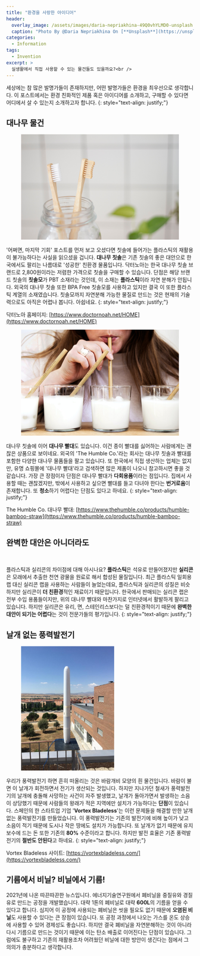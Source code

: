 ```yaml
---
title: "환경을 사랑한 아이디어"
header:
  overlay_image: /assets/images/daria-nepriakhina-49Q0vhYLMD0-unsplash.jpg
  caption: "Photo By @Daria Nepriakhina On [**Unsplash**](https://unsplash.com/@epicantus)"
categories:
  - Information
tags:
  - Invention
excerpt: >
  실생활에서 직접 사용할 수 있는 물건들도 있을까요?<br />
---
```


세상에는 참 많은 발명가들이 존재하지만, 어떤 발명가들은 환경을 최우선으로 생각합니다. 이 포스트에서는 환경 친화적인 제품 혹은 아이디어를 소개하고, 구매할 수 있다면 어디에서 살 수 있는지 소개하고자 합니다.
{: style="text-align: justify;"}

## 대나무 물건

<figure class="align-center">
  <img src="/assets/images/superkitina-rCT928GIboM-unsplash.jpg" alt="">
</figure>

'어쩌면, 마지막 기회' 포스트를 먼저 보고 오셨다면 칫솔에 들어가는 플라스틱의 재활용이 불가능하다는 사실을 읽으셨을 겁니다. **대나무 칫솔**은 기존 칫솔의 좋은 대안으로 한국에서도 팔리는 나름대로 '성공한' 친환경 물품입니다. 닥터노아는 한국 대나무 칫솔 브랜드로 2,800원이라는 저렴한 가격으로 칫솔을 구매할 수 있습니다. 단점은 해당 브랜드 칫솔의 **칫솔모**가 PBT 소재라는 것인데, 이 소재는 **플라스틱**이라 자연 분해가 안됩니다. 외국의 대나무 칫솔 또한 BPA Free 칫솔모를 사용하고 있지만 결국 이 또한 플라스틱 계열의 소재였습니다. 칫솔모까지 자연분해 가능한 물질로 만드는 것은 현재의 기술력으로도 아직은 어렵나 봅니다. 아쉽네요.
{: style="text-align: justify;"}

닥터노아 홈페이지: [https://www.doctornoah.net/HOME](https://www.doctornoah.net/HOME)

<figure class="align-center">
  <img src="/assets/images/the-humble-co-kzZ4Y8YlY6U-unsplash.jpg" alt="">
</figure>

대나무 칫솔에 이어 **대나무 빨대**도 있습니다. 이건 종이 빨대를 싫어하는 사람에게는 괜찮은 상품으로 보이네요. 외국의 'The Humble Co.'라는 회사는 대나무 칫솔과 빨대를 포함한 다양한 대나무 물품들을 팔고 있습니다. 또 한국에서 직접 생산하는 업체는 없지만, 유명 쇼핑몰에 '대나무 빨대'라고 검색하면 많은 제품이 나오니 참고하시면 좋을 것 같습니다. 가장 큰 장점이자 단점은 대나무 빨대가 **다회용품**이라는 점입니다. 집에서 사용할 때는 괜찮겠지만, 밖에서 사용하고 싶으면 빨대를 들고 다녀야 한다는 **번거로움**이 존재합니다. 또 **청소**하기 어렵다는 단점도 있다고 하네요.
{: style="text-align: justify;"}

The Humble Co. 대나무 빨대: [https://www.thehumble.co/products/humble-bamboo-straw](https://www.thehumble.co/products/humble-bamboo-straw)

## 완벽한 대안은 아니더라도

<figure class="align-center">
  <img src="/assets/images/ronise-daluz-_iGGEXqY7fc-unsplash.jpg" alt="">
</figure>

플라스틱과 실리콘의 차이점에 대해 아시나요? **플라스틱**은 석유로 만들어졌지만 **실리콘**은 모래에서 추출한 천연 광물을 원료로 해서 합성된 물질입니다. 최근 플라스틱 일회용 랩 대신 실리콘 랩을 사용하는 사람들이 늘었는데요, 플라스틱과 실리콘의 성질은 비슷하지만 실리콘이 **더 친환경**적인 재료이기 때문입니다. 한국에서 판매되는 실리콘 랩은 전부 수입 용품들이지만, 위의 대나무 빨대와 마찬가지로 인터넷에서 활발하게 팔리고 있습니다. 하지만 실리콘은 유리, 면, 스테인리스보다는 덜 친환경적이기 때문에 **완벽한 대안이 되기는 어렵다**는 것이 전문가들의 평가입니다.
{: style="text-align: justify;"}

## 날개 없는 풍력발전기

<figure style="width: 250px" class="align-right">
  <img src="/assets/images/revulations-2.jpeg" alt="">
</figure>

우리가 풍력발전기 하면 흔히 떠올리는 것은 바람개비 모양의 흰 물건입니다. 바람이 불면 이 날개가 회전하면서 전기가 생산되는 것입니다. 하지만 지나가던 철새가 풍력발전기의 날개에 충돌해 사망하는 사건이 자주 발생했고, 날개가 돌아가면서 발생하는 소음이 상당했기 때문에 사람들의 왕래가 적은 지역에만 설치가 가능하다는 **단점**이 있습니다. 스페인의 한 스타트업 기업 '**Vortex Bladeless**'는 이런 문제들을 해결할 만한 날개 없는 풍력발전기를 만들었습니다. 이 풍력발전기는 기존의 발전기에 비해 높이가 낮고 소음이 적기 때문에 도시나 작은 땅에도 설치가 가능합니다. 또 날개가 없기 때문에 유지보수에 드는 돈 또한 기존의 **80%** 수준이라고 합니다. 하지만 발전 효율은 기존 풍력발전기의 **절반도 안된다**고 하네요.
{: style="text-align: justify;"}

Vortex Bladeless 사이트: [https://vortexbladeless.com/](https://vortexbladeless.com/)

## 기름에서 비닐? 비닐에서 기름!

2021년에 나온 따끈따끈한 뉴스입니다. 에너지기술연구원에서 폐비닐을 중질유와 경질유로 만드는 공정을 개발했습니다. 대략 1톤의 폐비닐로 대략 **600L**의 기름을 얻을 수 있다고 합니다. 심지어 이 공정에 사용되는 폐비닐은 씻을 필요도 없기 때문에 **오염된 비닐**도 사용할 수 있다는 큰 장점이 있습니다. 또 공정 과정에서 나오는 가스를 온도 상승에 사용할 수 있어 경제성도 좋습니다. 하지만 결국 폐비닐을 자연분해하는 것이 아니라 다시 기름으로 만드는 것이기 때문에 이는 탄소 배출로 이어진다는 단점이 있습니다. 그럼에도 불구하고 기존의 재활용조차 어려웠던 비닐에 대한 방안이 생긴다는 점에서 그 의의가 충분하다고 생각합니다.
